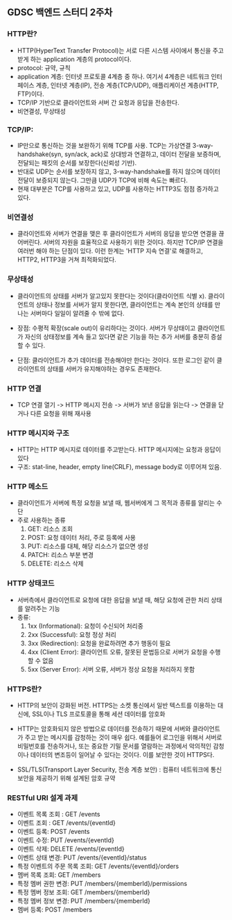 ## GDSC 백엔드 스터디 2주차

### HTTP란?
- HTTP(HyperText Transfer Protocol)는 서로 다른 시스템 사이에서 통신을 주고 받게 하는 application 계층의 protocol이다.
- protocol: 규약, 규칙
- application 계층: 인터넷 프로토콜 4계층 중 하나. 여기서 4계층은 네트워크 인터페이스 계층, 인터넷 계층(IP), 전송 계층(TCP/UDP), 애플리케이션 계층(HTTP, FTP)이다.
- TCP/IP 기반으로 클라이언트와 서버 간 요청과 응답을 전송한다.
- 비연결성, 무상태성

### TCP/IP:
- IP만으로 통신하는 것을 보완하기 위해 TCP를 사용. TCP는 가상연결 3-way-handshake(syn, syn/ack, ack)로 상대방과 연결하고, 데이터 전달을 보증하며, 전달되는 패킷의 순서를 보장한다(신뢰성 기반).
- 반대로 UDP는 순서를 보장하지 않고, 3-way-handshake를 하지 않으며 데이터 전달이 보증되지 않는다. 그만큼 UDP가 TCP에 비해 속도는 빠르다.
- 현재 대부분은 TCP를 사용하고 있고, UDP를 사용하는 HTTP3도 점점 증가하고 있다.

### 비연결성
- 클라이언트와 서버가 연결을 맺은 후 클라이언트가 서버의 응답을 받으면 연결을 끊어버린다. 서버의 자원을 효율적으로 사용하기 위한 것이다. 하지만 TCP/IP 연결을 여러번 해야 하는 단점이 있다. 이런 한계는 'HTTP 지속 연결'로 해결하고, HTTP2, HTTP3을 거쳐 최적화되었다.

### 무상태성
- 클라이언트의 상태를 서버가 알고있지 못한다는 것이다(클라이언트 식별 x). 클라이언트의 상태나 정보를 서버가 알지 못한다면, 클라이언트는 계속 본인의 상태를 만나는 서버마다 일일이 알려줄 수 밖에 없다.


- 장점: 수평적 확장(scale out)이 유리하다는 것이다. 서버가 무상태이고 클라이언트가 자신의 상태정보를 계속 들고 있다면 같은 기능을 하는 추가 서버를 충분히 증설할 수 있다.


- 단점: 클라이언트가 추가 데이터를 전송해야만 한다는 것이다. 또한 로그인 같이 클라이언트의 상태를 서버가 유지해야하는 경우도 존재한다.

### HTTP 연결
- TCP 연결 열기 -> HTTP 메시지 전송 -> 서버가 보낸 응답을 읽는다 -> 연결을 닫거나 다른 요청을 위해 재사용

### HTTP 메시지와 구조
- HTTP는 HTTP 메시지로 데이터를 주고받는다. HTTP 메시지에는 요청과 응답이 있다
- 구조: stat-line, header, empty line(CRLF), message body로 이루어져 있음.

### HTTP 메소드
- 클라이언트가 서버에 특정 요청을 보낼 때, 웹서버에게 그 목적과 종류를 알리는 수단
- 주로 사용하는 종류
    1) GET: 리소스 조회
    2) POST: 요청 데이터 처리, 주로 등록에 사용
    3) PUT: 리소스를 대체, 해당 리소스가 없으면 생성
    4) PATCH: 리소스 부분 변경
    5) DELETE: 리소스 삭제

### HTTP 상태코드
- 서버측에서 클라이언트로 요청에 대한 응답을 보낼 때, 해당 요청에 관한 처리 상태를 알려주는 기능
- 종류:
    1) 1xx (Informational): 요청이 수신되어 처리중
    2) 2xx (Successful): 요청 정상 처리
    3) 3xx (Redirection): 요청을 완료하려면 추가 행동이 필요
    4) 4xx (Client Error): 클라이언트 오류, 잘못된 문법등으로 서버가 요청을 수행할 수 없음
    5) 5xx (Server Error): 서버 오류, 서버가 정상 요청을 처리하지 못함

### HTTPS란? 
- HTTP의 보안이 강화된 버전. HTTPS는 소켓 통신에서 일반 텍스트를 이용하는 대신에, SSL이나 TLS 프로토콜을 통해 세션 데이터를 암호화


- HTTP는 암호화되지 않은 방법으로 데이터를 전송하기 때문에 서버와 클라이언트가 주고 받는 메시지를 감청하는 것이 매우 쉽다. 예를들어 로그인을 위해서 서버로 비밀번호를 전송하거나, 또는 중요한 기밀 문서를 열람하는 과정에서 악의적인 감청이나 데이터의 변조등이 일어날 수 있다는 것이다. 이를 보안한 것이 HTTPS다.


- SSL/TLS(Transport Layer Security, 전송 계층 보안) :  컴퓨터 네트워크에 통신 보안을 제공하기 위해 설계된 암호 규약

### RESTful URI 설계 과제
- 이벤트 목록 조회 : GET /events
- 이벤트 조회 : GET /events/{eventId}
- 이벤트 등록: POST /events
- 이벤트 수정: PUT /events/{eventId}
- 이벤트 삭제: DELETE /events/{eventId}
- 이벤트 상태 변경: PUT /events/{eventId}/status 
- 특정 이벤트의 주문 목록 조회: GET /events/{eventId}/orders
- 멤버 목록 조회: GET /members
- 특정 멤버 권한 변경: PUT /members/{memberId}/permissions
- 특정 멤버 정보 조회: GET /members/{memberId}
- 특정 멤버 정보 변경: PUT /members/{memberId}
- 멤버 등록: POST /members